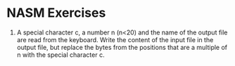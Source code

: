 # NASM Exercises

1) A special character c, a number n (n<20) and the name of the output file are read from the keyboard. Write the content of the input file in the output file, but replace the bytes from the positions that are a multiple of n with the special character c.
